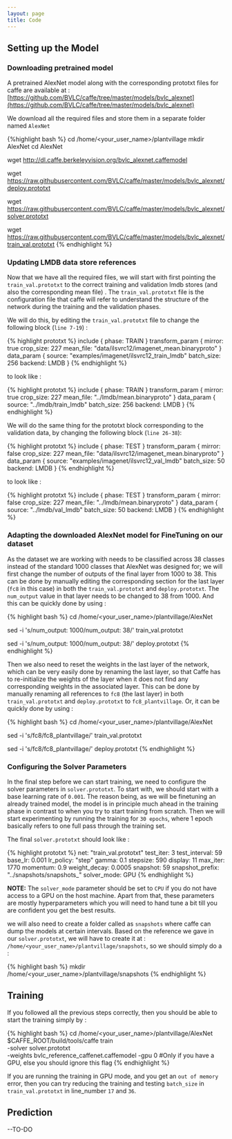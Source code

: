 ```yaml
---
layout: page
title: Code
---
```



## Setting up the Model

### Downloading pretrained model

A pretrained AlexNet model along with the corresponding prototxt files for caffe are available at : [https://github.com/BVLC/caffe/tree/master/models/bvlc_alexnet](https://github.com/BVLC/caffe/tree/master/models/bvlc_alexnet)

We download all the required files and store them in a separate folder named `AlexNet`

{%highlight bash %}
cd /home/<your_user_name>/plantvillage
mkdir AlexNet
cd AlexNet

wget http://dl.caffe.berkeleyvision.org/bvlc_alexnet.caffemodel

wget https://raw.githubusercontent.com/BVLC/caffe/master/models/bvlc_alexnet/deploy.prototxt

wget https://raw.githubusercontent.com/BVLC/caffe/master/models/bvlc_alexnet/solver.prototxt

wget https://raw.githubusercontent.com/BVLC/caffe/master/models/bvlc_alexnet/train_val.prototxt
{% endhighlight %}

### Updating LMDB data store references

Now that we have all the required files, we will start with first pointing the `train_val.prototxt` to the correct training and validation lmdb stores (and also the corresponding mean file) . The `train_val.prototxt` file is the configuration file that caffe will refer to understand the structure of the network during the training and the validation phases.

We will do this, by editing the `train_val.prototxt` file to change the following block (`line 7-19`) :

{% highlight prototxt %}
  include {
    phase: TRAIN
  }
  transform_param {
    mirror: true
    crop_size: 227
    mean_file: "data/ilsvrc12/imagenet_mean.binaryproto"
  }
  data_param {
    source: "examples/imagenet/ilsvrc12_train_lmdb"
    batch_size: 256
    backend: LMDB
  }
{% endhighlight %}

to look like :

{% highlight prototxt %}
  include {
    phase: TRAIN
  }
  transform_param {
    mirror: true
    crop_size: 227
    mean_file: "../lmdb/mean.binaryproto"
  }
  data_param {
    source: "../lmdb/train_lmdb"
    batch_size: 256
    backend: LMDB
  }
{% endhighlight %}

We will do the same thing for the prototxt block corresponding to the validation data, by changing the following block (`line 26-38`):

{% highlight prototxt %}
  include {
    phase: TEST
  }
  transform_param {
    mirror: false
    crop_size: 227
    mean_file: "data/ilsvrc12/imagenet_mean.binaryproto"
  }
  data_param {
    source: "examples/imagenet/ilsvrc12_val_lmdb"
    batch_size: 50
    backend: LMDB
  }
{% endhighlight %}

to look like :

{% highlight prototxt %}
  include {
    phase: TEST
  }
  transform_param {
    mirror: false
    crop_size: 227
    mean_file: "../lmdb/mean.binaryproto"
  }
  data_param {
    source: "../lmdb/val_lmdb"
    batch_size: 50
    backend: LMDB
  }
{% endhighlight %}

### Adapting the downloaded AlexNet model for FineTuning on our dataset

As the dataset we are working with needs to be classified across 38 classes instead of the standard 1000 classes that AlexNet was designed for; we will first change the number of outputs of the final layer from 1000 to 38. This can be done by manually editing the corresponding section for the last layer (`fc8` in this case) in both the `train_val.prototxt` and `deploy.prototxt`. The `num_output` value in that layer needs to be changed to 38 from 1000. And this can be quickly done by using :

{% highlight bash %}
cd /home/<your_user_name>/plantvillage/AlexNet

sed -i 's/num_output: 1000/num_output: 38/' train_val.prototxt

sed -i 's/num_output: 1000/num_output: 38/' deploy.prototxt
{% endhighlight %}

Then we also need to reset the weights in the last layer of the network, which can be very easily done by renaming the last layer, so that Caffe has to re-initialize the weights of the layer when it does not find any corresponding weights in the associated layer. This can be done by manually renaming all references to `fc8` (the last layer) in both `train_val.prototxt` and `deploy.prototxt` to `fc8_plantvillage`. Or, it can be quickly done by using :

{% highlight bash %}
cd /home/<your_user_name>/plantvillage/AlexNet

sed -i 's/fc8/fc8_plantvillage/' train_val.prototxt

sed -i 's/fc8/fc8_plantvillage/' deploy.prototxt
{% endhighlight %}

### Configuring the Solver Parameters

In the final step before we can start training, we need to configure the solver parameters in `solver.prototxt`. To start with, we should start with a base learning rate of `0.001`. The reason being, as we will be finetuning an already trained model, the model is in principle much ahead in the training phase in contrast to when you try to start training from scratch. Then we will start experimenting by running the training for `30 epochs`, where 1 epoch basically refers to one full pass through the training set.

The final `solver.prototxt` should look like :

{% highlight prototxt %}
net: "train_val.prototxt"
test_iter: 3
test_interval: 59
base_lr: 0.001
lr_policy: "step"
gamma: 0.1
stepsize: 590
display: 11
max_iter: 1770
momentum: 0.9
weight_decay: 0.0005
snapshot: 59
snapshot_prefix: "../snapshots/snapshots_"
solver_mode: GPU
{% endhighlight %}

**NOTE:** The `solver_mode` parameter should be set to `CPU` if you do not have access to a GPU on the host machine. Apart from that, these parameters are mostly hyperparameters which you will need to hand tune a bit till you are confident you get the best results.

we will also need to create a folder called as `snapshots` where caffe can dump the models at certain intervals. Based on the reference we gave in our `solver.prototxt`, we will have to create it at : `/home/<your_user_name>/plantvillage/snapshots`, so we should simply do a :

{% highlight bash %}
mkdir /home/<your_user_name>/plantvillage/snapshots
{% endhighlight %}

## Training

If you followed all the previous steps correctly, then you should be able to start the training simply by :

{% highlight bash %}
cd /home/<your_user_name>/plantvillage/AlexNet
$CAFFE_ROOT/build/tools/caffe train \
      -solver solver.prototxt \
      -weights bvlc_reference_caffenet.caffemodel
      -gpu 0 #Only if you have a GPU, else you should ignore this flag
{% endhighlight %}

If you are running the training in GPU mode, and you get an `out of memory` error, then you can try reducing the training and testing `batch_size` in `train_val.prototxt` in line_number `17` and `36`.

## Prediction
--TO-DO
